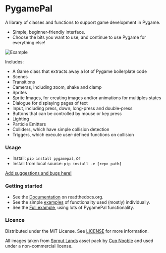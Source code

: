 # PygamePal

A library of classes and functions to support game development in Pygame.
- Simple, beginner-friendly interface.
- Choose the bits you want to use, and continue to use Pygame for everything else!

![Example](https://github.com/rik-cross/pygamepal/blob/main/examples/gifs/fullExample.gif?raw=true)

Includes:

- A Game class that extracts away a lot of Pygame boilerplate code
- Scenes
- Transitions
- Cameras, including zoom, shake and clamp
- Sprites
- Sprite Images, for creating images and/or animations for multiples states
- Dialogue for displaying pages of text
- Input, including press, down, long-press and double-press
- Buttons that can be controlled by mouse or key press
- Lighting
- Particle Emitters
- Colliders, which have simple collision detection
- Triggers, which execute user-defined functions on collision

### Usage

- Install: `pip install pygamepal`, or
- Install from local source: `pip install -e [repo path]`

[Add suggestions and bugs here!](https://github.com/rik-cross/pygamepal/issues)

### Getting started

- See the [Documentation](https://pygamepal.readthedocs.io/en/latest/) on readthedocs.org.
- See the simple [examples](https://github.com/rik-cross/pygamepal/tree/main/examples) of functionality used (mostly) individually.
- See the [Full example](https://github.com/rik-cross/pygamepal/blob/main/examples/fullExample.py), using lots of PygamePal functionality.

### Licence

Distributed under the MIT License. See [LICENSE](https://github.com/rik-cross/pygamepal/blob/main/LICENSE) for more information.

All images taken from [Sprout Lands](https://cupnooble.itch.io/sprout-lands-asset-pack) asset pack by [Cup Nooble](https://cupnooble.itch.io/) and used under a non-commercial license.